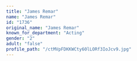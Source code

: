 ```yaml
---
title: "James Remar"
name: "James Remar"
id: "1736"
original_name: "James Remar"
known_for_department: "Acting"
gender: "2"
adult: "false"
profile_path: "/ctMVpFDKKWCty60lLORf3IoJcv9.jpg"
---
```


